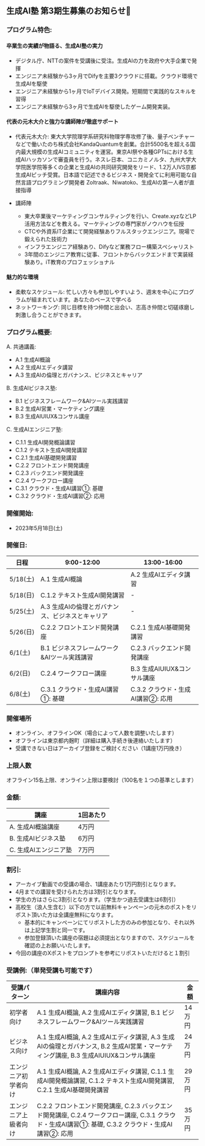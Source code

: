 ## 生成AI塾 第3期生募集のお知らせ🎉



### プログラム特色:

#### 卒業生の実績が物語る、生成AI塾の実力

- デジタル庁、NTTの案件を受講後に受注。生成AIの力を政府や大手企業で発揮
- エンジニア未経験から3ヶ月でDifyを主要3クラウドに搭載。クラウド環境で生成AIを駆使
- エンジニア未経験から1ヶ月でIoTデバイス開発。短期間で実践的なスキルを習得
- エンジニア未経験から3ヶ月で生成AIを駆使したゲーム開発実装。

#### 代表の元木大介と強力な講師陣が徹底サポート
- 代表元木大介: 東大大学院理学系研究科物理学専攻修了後、量子ベンチャーなどで働いたのち株式会社KandaQuantumを創業。合計5500名を超える国内最大規模の生成AIコミュニティを運営。東京AI祭や各種GPTsにおける生成AIハッカソンで審査員を行う。ネスレ日本、コニカミノルタ、九州大学大学院医学院等多くの企業と生成AIの共同研究開発をリード、1.2万人IVS京都生成AIピッチ受賞。日本語で記述できるビジネス・開発全てに利用可能な自然言語プログラミング開発者 Zoltraak、Niwatoko、生成AIの第一人者が直接指導

- 講師陣
    - 東大卒業後マーケティングコンサルティングを行い、Create.xyzなどLP活用方法などを教える。マーケティングの専門家がノウハウを伝授
    - CTCや外資系IT企業にて開発経験ありフルスタックエンジニア。現場で鍛えられた技術力
    - インフラエンジニア経験あり、Difyなど業務フロー構築スペシャリスト
    - 3年間のエンジニア教育に従事、フロントからバックエンドまで実装経験あり。iT教育のプロフェッショナル

#### 魅力的な環境
- 柔軟なスケジュール: 忙しい方々も参加しやすいよう、週末を中心にプログラムが組まれています。あなたのペースで学べる
- ネットワーキング: 同じ目標を持つ仲間と出会い、志高き仲間と切磋琢磨し刺激し合うことができます。

### プログラム概要:

A. 共通講義:
- A.1 生成AI概論
- A.2 生成AIエディタ講習
- A.3 生成AIの倫理とガバナンス、ビジネスとキャリア

B. 生成AIビジネス塾:
- B.1 ビジネスフレームワーク&AIツール実践講習
- B.2 生成AI営業・マーケティング講座
- B.3 生成AIUIUX&コンサル講座

C. 生成AIエンジニア塾:
- C.1.1 生成AI開発概論講習
- C.1.2 テキスト生成AI開発講習
- C.2.1 生成AI基礎開発講習
- C.2.2 フロントエンド開発講座
- C.2.3 バックエンド開発講座
- C.2.4 ワークフロー講座
- C.3.1 クラウド・生成AI講習①: 基礎
- C.3.2 クラウド・生成AI講習②: 応用

### 開催開始:
- 2023年5月18日(土)

### 開催日:

| 日程 | 9:00-12:00 | 13:00-16:00 |
| --- | --- | --- |
| 5/18(土) | A.1 生成AI概論 | A.2 生成AIエディタ講習 |
| 5/18(日) | C.1.2 テキスト生成AI開発講習 | - |
| 5/25(土) | A.3 生成AIの倫理とガバナンス、ビジネスとキャリア | - |
| 5/26(日) | C.2.2 フロントエンド開発講座 | C.2.1 生成AI基礎開発講習 |
| 6/1(土) | B.1 ビジネスフレームワーク&AIツール実践講習 | C.2.3 バックエンド開発講座 |
| 6/2(日) | C.2.4 ワークフロー講座 | B.3 生成AIUIUX&コンサル講座 |
| 6/8(土) | C.3.1 クラウド・生成AI講習①: 基礎 | C.3.2 クラウド・生成AI講習②: 応用 |

### 開催場所  
- オンライン、オフラインOK（場合によって人数を調整いたします）
- オフラインは東京都内麹町（詳細は購入手続き後連絡いたします）
- 受講できない日はアーカイブ登録をご検討ください（1講座1万円挽き）

### 上限人数
オフライン15名上限、オンライン上限は要検討（100名を１つの基準とします）

### 金額:

| 講座 | 1回あたり |
| --- | --- |
| A. 生成AI概論講座 | 4万円 |
| B. 生成AIビジネス塾 | 6万円 |
| C. 生成AIエンジニア塾 | 7万円 |


### 割引:
- アーカイブ動画での受講の場合、1講座あたり1万円割引となります。
- 4月までの講習を受けられた方は3割引となります。
- 学生の方はさらに3割引となります。（学生かつ過去受講生は6割引）
- 高校生（浪人生含む）以下の方で以前無料キャンペーンの元木のポストをリポスト頂いた方は全講座無料になります。
  - 基本的にキャンペーンにてリポストした方のみの参加となり、それ以外は上記学生割と同一です。
  - 参加登録頂いた講座の宿題は必須提出となりますので、スケジュールを確認の上お願いいたします。
- 今回の講座のXポストをプロンプトを参考にリポストいただけると１割引

### 受講例:（単発受講も可能です）

| 受講パターン | 講座内容 | 金額 |
| --- | --- | --- |
| 初学者向け | A.1 生成AI概論, A.2 生成AIエディタ講習, B.1 ビジネスフレームワーク&AIツール実践講習 | 14万円 |
| ビジネス向け | A.1 生成AI概論, A.2 生成AIエディタ講習, A.3 生成AIの倫理とガバナンス, B.2 生成AI営業・マーケティング講座, B.3 生成AIUIUX&コンサル講座 | 24万円 |
| エンジニア初学者向け | A.1 生成AI概論, A.2 生成AIエディタ講習, C.1.1 生成AI開発概論講習, C.1.2 テキスト生成AI開発講習, C.2.1 生成AI基礎開発講習 | 29万円 |
| エンジニア上級者向け | C.2.2 フロントエンド開発講座, C.2.3 バックエンド開発講座, C.2.4 ワークフロー講座, C.3.1 クラウド・生成AI講習①: 基礎, C.3.2 クラウド・生成AI講習②: 応用 | 35万円 |
